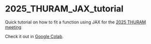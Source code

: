 # 2025_THURAM_JAX_tutorial
Quick tutorial on how to fit a function using  JAX for the [2025 THURAM meeting](https://davidegerosa.com/thuram/)

Check it out in [Google Colab](https://colab.research.google.com/drive/12FE53xXBsn8yTlEicCqO5rE_tt8d8n3-?usp=sharing).

